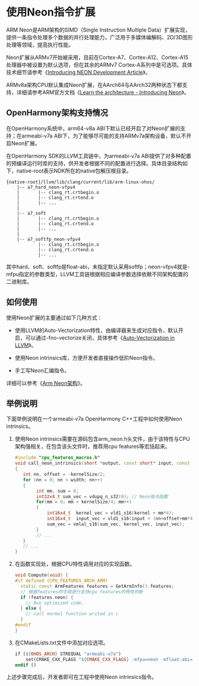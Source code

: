 # 使用Neon指令扩展


ARM Neon是ARM架构的SIMD（Single Instruction Multiple Data）扩展实现，提供一条指令处理多个数据的并行处理能力，广泛用于多媒体编解码、2D/3D图形处理等领域，提高执行性能。


Neon扩展从ARMv7开始被采用，目前在Cortex-A7、Cortex-A12、Cortex-A15处理器中被设置为默认选项，但在其余的ARMv7 Cortex-A系列中是可选项。具体技术细节请参考《[Introducing NEON Development Article](https://developer.arm.com/documentation/dht0002/a/Introducing-NEON/What-is-SIMD-/ARM-SIMD-instructions?lang=en)》。


ARMv8a架构CPU默认集成Neon扩展，在AArch64与AArch32两种状态下都支持，详细请参考ARM官方文档《[Learn the architecture - Introducing Neon](https://developer.arm.com/documentation/102474/0100/Fundamentals-of-Armv8-Neon-technology)》。


## OpenHarmony架构支持情况

在OpenHarmony系统中，arm64-v8a ABI下默认已经开启了对Neon扩展的支持；在armeabi-v7a ABI下，为了能够尽可能的支持ARMv7a架构设备，默认不开启Neon扩展。

在OpenHarmony SDK的LLVM工具链中，为armeabi-v7a ABI提供了对多种配置的预编译运行时库的支持，供开发者根据不同的配置进行选择。具体目录结构如下，native-root表示NDK所在的native包解压根目录。

```
{native-root}/llvm/lib/clang/current/lib/arm-linux-ohos/
    |-- a7_hard_neon-vfpv4
    |       |-- clang_rt.crtbegin.o
    |       |-- clang_rt.crtend.o
    |       |-- ...
    |
    |-- a7_soft
    |       |-- clang_rt.crtbegin.o
    |       |-- clang_rt.crtend.o
    |       |-- ...
    |
    |-- a7_softfp_neon-vfpv4
            |-- clang_rt.crtbegin.o
            |-- clang_rt.crtend.o
            |-- ...
```

其中hard、soft、softfp是float-abi，未指定默认采用softfp；neon-vfpv4就是-mfpu指定的参数类型，LLVM工具链根据相应编译参数选择依赖不同架构配置的二进制库。


## 如何使用

使用Neon扩展的主要通过如下几种方式：

- 使用LLVM的Auto-Vectorization特性，由编译器来生成对应指令，默认开启，可以通过-fno-vectorize关闭，具体参考《[Auto-Vectorization in LLVM](https://llvm.org/docs/Vectorizers.html)》。

- 使用Neon intrinsics库，方便开发者直接操作低阶Neon指令。

- 手工写Neon汇编指令。

详细可以参考《[Arm Neon架构](https://developer.arm.com/Architectures/Neon)》。


## 举例说明

下面举例说明在一个armeabi-v7a OpenHarmony C++工程中如何使用Neon intrinsics。

1. 使用Neon intrinsics需要在源码包含arm_neon.h头文件，由于该特性与CPU架构强相关，在包含该头文件时，推荐用cpu features等宏括起来。

   ```c++
   #include "cpu_features_macros.h"
   void call_neon_intrinsics(short *output, const short* input, const short* kernel, int width, int kernelSize)
   {
      int nn, offset = -kernelSize/2;
      for (nn = 0; nn < width; nn++)
      {
           int mm, sum = 0;
           int32x4_t sum_vec = vdupq_n_s32(0); // Neon指令函数
           for(mm = 0; mm < kernelSize/4; mm++)
           {
               int16x4_t  kernel_vec = vld1_s16(kernel + mm*4);
               int16x4_t  input_vec = vld1_s16(input + (nn+offset+mm*4));
               sum_vec = vmlal_s16(sum_vec, kernel_vec, input_vec);
           }
           // ...
      }
      // ...
   }
   ```

2. 在函数实现处，根据CPU特性调用对应的实现函数。
   ```c++
   void Compute(void) {
   #if defined (CPU_FEATURES_ARCH_ARM)
     static const ArmFeatures features = GetArmInfo().features;
     // 根据features的字段进行支持cpu features的特性判断
     if (features.neon) {
       // Run optimized code.
     } else {
       // call normal function writed in c
     }
   #endif
   }
   ```

3. 在CMakeLists.txt文件中添加对应选项。
   ```makefile
   if (${OHOS_ARCH} STREQUAL "armeabi-v7a")
       set(CMAKE_CXX_FLAGS "${CMAKE_CXX_FLAGS} -mfpu=neon -mfloat-abi=softfp")
   endif ()
   ```

上述步骤完成后，开发者即可在工程中使用Neon intrinsics指令。
